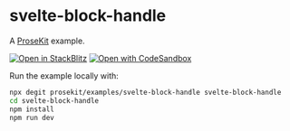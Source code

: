 # svelte-block-handle

A [ProseKit](https://prosekit.dev) example.

[![Open in StackBlitz](https://developer.stackblitz.com/img/open_in_stackblitz.svg)](https://stackblitz.com/github/prosekit/examples/tree/master/svelte-block-handle)
[![Open with CodeSandbox](https://assets.codesandbox.io/github/button-edit-lime.svg)](https://codesandbox.io/p/sandbox/github/prosekit/examples/tree/master/svelte-block-handle)

Run the example locally with:

```bash
npx degit prosekit/examples/svelte-block-handle svelte-block-handle
cd svelte-block-handle
npm install
npm run dev
```
